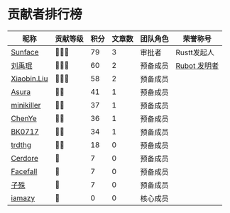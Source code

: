 # 贡献者排行榜
| 昵称 | 贡献等级 | 积分 | 文章数 | 团队角色 | 荣誉称号 |
| --- | --- | --- | --- | --- | --- |
| [Sunface](https://github.com/sunface) | 🌟🌟🌟 | 79 | 3 | 审批者 | Rustt发起人 |
| [刘禹琨](https://github.com/mrxiaozhuox) | 🌟🌟🌟 | 60 | 2 | 预备成员 | [Rubot 发明者](https://github.com/studyrs/rubot) |
| [Xiaobin.Liu](https://github.com/lxbwolf) | 🌟🌟🌟 | 58 | 2 | 预备成员 |  |
| [Asura](https://github.com/asur4s) | 🌟🌟 | 41 | 1 | 预备成员 |  |
| [minikiller](https://github.com/minikiller) | 🌟🌟 | 37 | 1 | 预备成员 |  |
| [ChenYe](https://github.com/Ch3nYe) | 🌟🌟 | 36 | 1 | 预备成员 |  |
| [BK0717](https://github.com/hyuuko) | 🌟🌟 | 34 | 1 | 预备成员 |  |
| [trdthg](https://github.com/trdthg) | 🌟🌟 | 18 | 0 | 预备成员 |  |
| [Cerdore](https://github.com/Cerdore) | 🌟 | 7 | 0 | 预备成员 |  |
| [Facefall](https://github.com/Facefall) | 🌟 | 7 | 0 | 预备成员 |  |
| [子殊](https://github.com/allenli178) | 🌟 | 7 | 0 | 预备成员 |  |
| [iamazy](https://github.com/iamazy) | 🌟 | 0 | 0 | 核心成员 |  |
